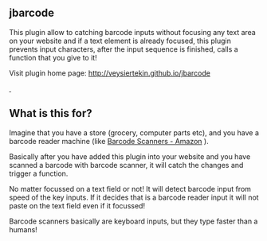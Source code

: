   jbarcode 
-----------------------------------------------

This plugin allow to catching barcode inputs without focusing any text area on your website and if a text element is already focused, this plugin prevents input characters, after the input sequence is finished, calls a function that you give to it!

Visit plugin home page: http://veysiertekin.github.io/jbarcode

<a href="https://plus.google.com/+VeysiErtekin?rel=author">&nbsp;</a>

## What is this for?

Imagine that you have a store (grocery, computer parts etc), and you have a barcode reader machine (like [Barcode Scanners - Amazon](https://www.amazon.co.uk/Barcode-Scanners/b?ie=UTF8&node=13017221) ).

Basically after you have added this plugin into your website and you have scanned a barcode with barcode scanner, it will catch the changes and trigger a function.

No matter focussed on a text field or not! It will detect barcode input from speed of the key inputs. If it decides that is a barcode reader input it will not paste on the text field even if it focussed! 

Barcode scanners basically are keyboard inputs, but they type faster than a humans!
